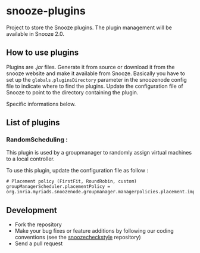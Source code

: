 snooze-plugins
==============

Project to store the Snooze plugins. The plugin management will be available in Snooze 2.0.

How to use plugins
------------------

Plugins are *.jar* files. 
Generate it from source or download it from the snooze website and make it available from Snooze.
Basically you have to set up the `globals.pluginsDirectory` parameter in the snoozenode config file to indicate where to find the plugins.
Update the configuration file of Snooze to point to the directory containing the plugin. 

Specific informations below.

## List of plugins


### RandomScheduling : 

This plugin is used by a groupmanager to randomly assign virtual machines to a local controller.


To use this plugin, update the configuration file as follow :

```
# Placement policy (FirstFit, RoundRobin, custom)
groupManagerScheduler.placementPolicy = org.inria.myriads.snoozenode.groupmanager.managerpolicies.placement.impl.RandomScheduling
```
    

## Development

* Fork the repository
* Make your bug fixes or feature additions by following our coding conventions (see the [snoozecheckstyle](https://github.com/snoozesoftware/snoozecheckstyle) repository)
* Send a pull request


